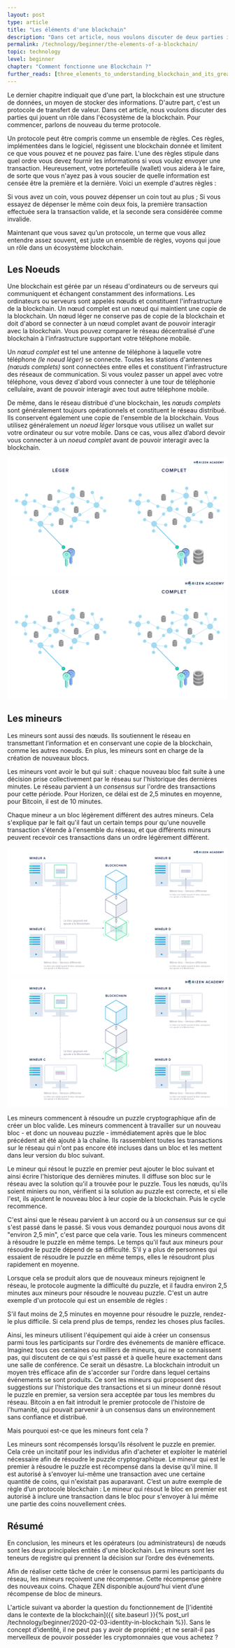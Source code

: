 ```yaml
---
layout: post
type: article
title: "Les éléments d'une blockchain"
description: "Dans cet article, nous voulons discuter de deux parties importantes qui jouent un rôle dans l'écosystème d'une blockchain :  les mineurs et les nœuds."
permalink: /technology/beginner/the-elements-of-a-blockchain/
topic: technology
level: beginner
chapter: "Comment fonctionne une Blockchain ?"
further_reads: [three_elements_to_understanding_blockchain_and_its_greatest_opportunity, blockchain_technology_explained_introduction_meaning_and_applications]
---
```


Le dernier chapitre indiquait que d'une part, la blockchain est une structure de données, un moyen de stocker des informations. D'autre part, c'est un protocole de transfert de valeur. Dans cet article, nous voulons discuter des parties qui jouent un rôle dans l'écosystème de la blockchain. Pour commencer, parlons de nouveau du terme protocole.

Un protocole peut être compris comme un ensemble de règles. Ces règles, implémentées dans le logiciel, régissent une blockchain donnée et limitent ce que vous pouvez et ne pouvez pas faire. L'une des règles stipule dans quel ordre vous devez fournir les informations si vous voulez envoyer une transaction. Heureusement, votre portefeuille (wallet) vous aidera à le faire, de sorte que vous n'ayez pas à vous soucier de quelle information est censée être la première et la dernière. Voici un exemple d'autres règles :

Si vous avez un coin, vous pouvez dépenser un coin tout au plus ;
Si vous essayez de dépenser le même coin deux fois, la première transaction effectuée sera la transaction valide, et la seconde sera considérée comme invalide.

Maintenant que vous savez qu’un protocole, un terme que vous allez entendre assez souvent, est juste un ensemble de règles, voyons qui joue un rôle dans un écosystème blockchain.

## Les Noeuds

Une blockchain est gérée par un réseau d'ordinateurs ou de serveurs qui communiquent et échangent constamment des informations. Les ordinateurs ou serveurs sont appelés nœuds et constituent l'infrastructure de la blockchain. Un nœud complet est un nœud qui maintient une copie de la blockchain. Un nœud léger ne conserve pas de copie de la blockchain et doit d'abord se connecter à un nœud complet avant de pouvoir interagir avec la blockchain. Vous pouvez comparer le réseau décentralisé d'une blockchain à l'infrastructure supportant votre téléphone mobile.

Un _nœud complet_ est tel une antenne de téléphone à laquelle votre téléphone _(le noeud léger)_ se connecte. Toutes les stations d'antennes _(nœuds complets)_ sont connectées entre elles et constituent l'infrastructure des réseaux de communication. Si vous voulez passer un appel avec votre téléphone, vous devez d'abord vous connecter à une tour de téléphonie cellulaire, avant de pouvoir interagir avec tout autre téléphone mobile.

De même, dans le réseau distribué d'une blockchain, les _nœuds complets_ sont généralement toujours opérationnels et constituent le réseau distribué. Ils conservent également une copie de l'ensemble de la blockchain. Vous utilisez généralement un _noeud léger_ lorsque vous utilisez un wallet sur votre ordinateur ou sur votre mobile. Dans ce cas, vous allez d’abord devoir vous connecter à un _noeud complet_ avant de pouvoir interagir avec la blockchain.

![Nodes in FR](/assets/post_files/technology/beginner/the-elements-of-a-blockchain/FR_nodes_D.jpg)
![Nodes in FR](/assets/post_files/technology/beginner/the-elements-of-a-blockchain/FR_nodes_M.jpg)

## Les mineurs

Les mineurs sont aussi des nœuds. Ils soutiennent le réseau en transmettant l’information et en conservant une copie de la blockchain, comme les autres noeuds. En plus, les mineurs sont en charge de la création de nouveaux blocs.

Les mineurs vont avoir le but qui suit : chaque nouveau bloc fait suite à une décision prise collectivement par le réseau sur l'historique des dernières minutes. Le réseau parvient à un _consensus_ sur l'ordre des transactions pour cette période. Pour Horizen, ce délai est de 2,5 minutes en moyenne, pour Bitcoin, il est de 10 minutes.

Chaque mineur a un bloc légèrement différent des autres mineurs. Cela s'explique par le fait qu'il faut un certain temps pour qu'une nouvelle transaction s'étende à l'ensemble du réseau, et que différents mineurs peuvent recevoir ces transactions dans un ordre légèrement différent.

![Miner in FR](/assets/post_files/technology/beginner/the-elements-of-a-blockchain/FR_miner_D.jpg)
![Miner in FR](/assets/post_files/technology/beginner/the-elements-of-a-blockchain/FR_miner_M.jpg)

Les mineurs commencent à résoudre un puzzle cryptographique afin de créer un bloc valide. Les mineurs commencent à travailler sur un nouveau bloc - et donc un nouveau puzzle - immédiatement après que le bloc précédent ait été ajouté à la chaîne. Ils rassemblent toutes les transactions sur le réseau qui n'ont pas encore été incluses dans un bloc et les mettent dans leur version du bloc suivant.

Le mineur qui résout le puzzle en premier peut ajouter le bloc suivant et ainsi écrire l'historique des dernières minutes. Il diffuse son bloc sur le réseau avec la solution qu'il a trouvée pour le puzzle. Tous les nœuds, qu'ils soient miniers ou non, vérifient si la solution au puzzle est correcte, et si elle l'est, ils ajoutent le nouveau bloc à leur copie de la blockchain. Puis le cycle recommence.

C'est ainsi que le réseau parvient à un accord ou à un _consensus_ sur ce qui s'est passé dans le passé. Si vous vous demandez pourquoi nous avons dit "environ 2,5 min", c'est parce que cela varie. Tous les mineurs commencent à résoudre le puzzle en même temps. Le temps qu'il faut aux mineurs pour résoudre le puzzle dépend de sa difficulté. S'il y a plus de personnes qui essaient de résoudre le puzzle en même temps, elles le résoudront plus rapidement en moyenne.

Lorsque cela se produit alors que de nouveaux mineurs rejoignent le réseau, le protocole augmente la difficulté du puzzle, et il faudra environ 2,5 minutes aux mineurs pour résoudre le nouveau puzzle. C'est un autre exemple d'un protocole qui est un ensemble de règles :

S'il faut moins de 2,5 minutes en moyenne pour résoudre le puzzle, rendez-le plus difficile. Si cela prend plus de temps, rendez les choses plus faciles.

Ainsi, les mineurs utilisent l'équipement qui aide à créer un consensus parmi tous les participants sur l'ordre des événements de manière efficace. Imaginez tous ces centaines ou milliers de mineurs, qui ne se connaissent pas, qui discutent de ce qui s'est passé et à quelle heure exactement dans une salle de conférence. Ce serait un désastre. La blockchain introduit un moyen très efficace afin de s'accorder sur l'ordre dans lequel certains événements se sont produits. Ce sont les mineurs qui proposent des suggestions sur l'historique des transactions et si un mineur donné résout le puzzle en premier, sa version sera acceptée par tous les membres du réseau. Bitcoin a en fait introduit le premier protocole de l'histoire de l'humanité, qui pouvait parvenir à un consensus dans un environnement sans confiance et distribué.

Mais pourquoi est-ce que les mineurs font cela ?

Les mineurs sont récompensés lorsqu’ils résolvent le puzzle en premier. Cela crée un incitatif pour les individus afin d'acheter et exploiter le matériel nécessaire afin de résoudre le puzzle cryptographique. Le mineur qui est le premier à résoudre le puzzle est récompensé dans la devise qu'il mine. Il est autorisé à s'envoyer lui-même une transaction avec une certaine quantité de coins, qui n'existait pas auparavant. C’est un autre exemple de règle d’un protocole blockchain :
Le mineur qui résout le bloc en premier est autorisé à inclure une transaction dans le bloc pour s'envoyer à lui même une partie des coins nouvellement crées.

## Résumé

En conclusion, les mineurs et les opérateurs (ou administrateurs) de nœuds sont les deux principales entités d'une blockchain. Les mineurs sont les teneurs de registre qui prennent la décision sur l’ordre des événements.

Afin de réaliser cette tâche de créer le consensus parmi les participants du réseau, les mineurs reçoivent une récompense. Cette récompense génère des nouveaux coins. Chaque ZEN disponible aujourd'hui vient d’une récompense de bloc de mineurs.

L'article suivant va aborder la question du fonctionnement de [l'identité dans le contexte de la blockchain]({{ site.baseurl }}{% post_url /technology/beginner/2020-02-03-identity-in-blockchain %}). Sans le concept d’identité, il ne peut pas y avoir de propriété ; et ne serait-il pas merveilleux de pouvoir posséder les cryptomonnaies que vous achetez ?

